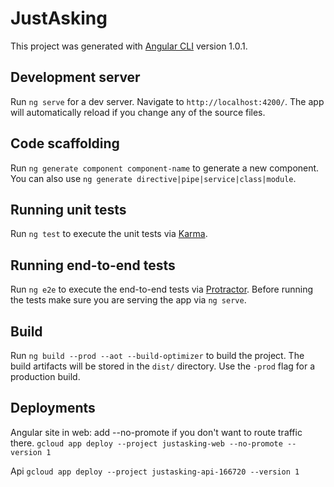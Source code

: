 # JustAsking

This project was generated with [Angular CLI](https://github.com/angular/angular-cli) version 1.0.1.

## Development server

Run `ng serve` for a dev server. Navigate to `http://localhost:4200/`. The app will automatically reload if you change any of the source files.

## Code scaffolding

Run `ng generate component component-name` to generate a new component. You can also use `ng generate directive|pipe|service|class|module`.

## Running unit tests

Run `ng test` to execute the unit tests via [Karma](https://karma-runner.github.io).

## Running end-to-end tests

Run `ng e2e` to execute the end-to-end tests via [Protractor](http://www.protractortest.org/).
Before running the tests make sure you are serving the app via `ng serve`.

## Build

Run `ng build --prod --aot --build-optimizer` to build the project. The build artifacts will be stored in the `dist/` directory. Use the `-prod` flag for a production build.

## Deployments

Angular site in web: add --no-promote if you don't want to route traffic there.
`gcloud app deploy --project justasking-web --no-promote --version 1`

Api
`gcloud app deploy --project justasking-api-166720 --version 1`
